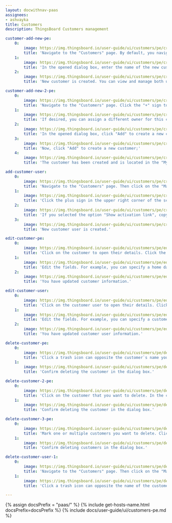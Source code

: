 ```yaml
---
layout: docwithnav-paas
assignees:
- ashvayka
title: Customers
description: ThingsBoard Customers management

customer-add-new-pe:
    0:
        image: https://img.thingsboard.io/user-guide/ui/customers/pe/create-customer-1-pe.png
        title: 'Navigate to the "Customers" page. By default, you navigate to the customer group "All". Then click the plus sign in the upper right corner of the screen.'
    1:
        image: https://img.thingsboard.io/user-guide/ui/customers/pe/create-customer-2-pe.png
        title: 'In the opened dialog box, enter the name of the new customer. Additionally, you can input personal details for the customer and assign a home dashboard. Then click "Add".'
    2:
        image: https://img.thingsboard.io/user-guide/ui/customers/pe/create-customer-3-pe.png
        title: 'New customer is created. You can view and manage both users and entities (devices, assets, dashboards, etc.) for any customer directly from their row in the Customers table.'

customer-add-new-2-pe:
    0:
        image: https://img.thingsboard.io/user-guide/ui/customers/pe/create-customer-4-pe.png
        title: 'Navigate to the "Customers" page. Click the "+" sign to add a new customer. Input the customer title. Additionally, you can input personal details for the customer and assign a home dashboard. Then, click on "Next: Owner and groups" button;'
    1:
        image: https://img.thingsboard.io/user-guide/ui/customers/pe/create-customer-5-pe.png
        title: 'If desired, you can assign a different owner for this customer. We will leave this option unchanged. Enter a name for the new group and click "Create a new one!";'
    2:
        image: https://img.thingsboard.io/user-guide/ui/customers/pe/create-customer-6-pe.png
        title: 'In the opened dialog box, click "Add" to create a new customers group;'
    3:
        image: https://img.thingsboard.io/user-guide/ui/customers/pe/create-customer-7-pe.png
        title: 'Now, click "Add" to create a new customer;'
    4:
        image: https://img.thingsboard.io/user-guide/ui/customers/pe/create-customer-8-pe.png
        title: 'The customer has been created and is located in the "My Customers" group. You can navigate to this group by clicking on its name.'

add-customer-user:
    0:
        image: https://img.thingsboard.io/user-guide/ui/customers/pe/create-customer-user-1-pe.png
        title: 'Navigate to the "Customers" page. Then click on the "Manage customer users" icon located in the customer`s row to whom you want to add a customer user;'
    1:
        image: https://img.thingsboard.io/user-guide/ui/customers/pe/create-customer-user-2-pe.png
        title: 'Click the plus sign in the upper right corner of the screen. In the opened dialog box, enter the email address, first and last name of the user. Then choose activation method: display activation link or send activation link via email. Then click "Add";'
    2:
        image: https://img.thingsboard.io/user-guide/ui/customers/pe/create-customer-user-3-pe.png
        title: 'If you selected the option "Show activation link", copy the link address and send it to the user. Click "OK";'
    3:
        image: https://img.thingsboard.io/user-guide/ui/customers/pe/create-customer-user-4-pe.png
        title: 'New customer user is created.'

edit-customer-pe:
    0:
        image: https://img.thingsboard.io/user-guide/ui/customers/pe/edit-customer-1-pe.png
        title: 'Click on the customer to open their details. Click the "pencil" icon to enter edit mode;'
    1:
        image: https://img.thingsboard.io/user-guide/ui/customers/pe/edit-customer-2-pe.png
        title: 'Edit the fields. For example, you can specify a home dashboard for this customer and all its customer users. After that, save all changes;'
    2:
        image: https://img.thingsboard.io/user-guide/ui/customers/pe/edit-customer-3-pe.png
        title: 'You have updated customer information.'

edit-customer-user:
    0:
        image: https://img.thingsboard.io/user-guide/ui/customers/pe/edit-customer-user-1-pe.png
        title: 'Click on the customer user to open their details. Click the "pencil" icon to enter edit mode;'
    1:
        image: https://img.thingsboard.io/user-guide/ui/customers/pe/edit-customer-user-2-pe.png
        title: 'Edit the fields. For example, you can specify a customer`s phone number. After editing, save all changes;'
    2:
        image: https://img.thingsboard.io/user-guide/ui/customers/pe/edit-customer-user-3-pe.png
        title: 'You have updated customer user information.'

delete-customer-pe:
    0:
        image: https://img.thingsboard.io/user-guide/ui/customers/pe/delete-customer-1-pe.png
        title: 'Click a trash icon can opposite the customer`s name you want to delete;'
    1:
        image: https://img.thingsboard.io/user-guide/ui/customers/pe/delete-customer-2-pe.png
        title: 'Confirm deleting the customer in the dialog box.'

delete-customer-2-pe:
    0:
        image: https://img.thingsboard.io/user-guide/ui/customers/pe/delete-customer-3-pe.png
        title: 'Click on the customer that you want to delete. In the customer details, click "Delete customer" button;'
    1:
        image: https://img.thingsboard.io/user-guide/ui/customers/pe/delete-customer-4-pe.png
        title: 'Confirm deleting the customer in the dialog box.'

delete-customer-3-pe:
    0:
        image: https://img.thingsboard.io/user-guide/ui/customers/pe/delete-customer-5-pe.png
        title: 'Mark one or multiple customers you want to delete. Click on the trash bin icon in the top right corner;'
    1:
        image: https://img.thingsboard.io/user-guide/ui/customers/pe/delete-customer-6-pe.png
        title: 'Confirm deleting customers in the dialog box.'

delete-customer-user-1:
    0:
        image: https://img.thingsboard.io/user-guide/ui/customers/pe/delete-customer-user-1-pe.png
        title: 'Navigate to the "Customers" page. Then click on the "Manage customer users" icon located on the customer`s row whose customer user you want to delete;'
    1:
        image: https://img.thingsboard.io/user-guide/ui/customers/pe/delete-customer-user-2-pe.png
        title: 'Click a trash icon can opposite the name of the customer user you want to delete. Confirm deleting the customer user in the dialog box.'

---
```


{% assign docsPrefix = "paas/" %}
{% include get-hosts-name.html docsPrefix=docsPrefix %}
{% include docs/user-guide/ui/customers-pe.md %}